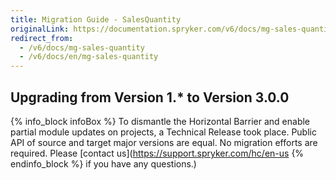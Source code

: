```yaml
---
title: Migration Guide - SalesQuantity
originalLink: https://documentation.spryker.com/v6/docs/mg-sales-quantity
redirect_from:
  - /v6/docs/mg-sales-quantity
  - /v6/docs/en/mg-sales-quantity
---
```


## Upgrading from Version 1.* to Version 3.0.0

{% info_block infoBox %}
To dismantle the Horizontal Barrier and enable partial module updates on projects, a Technical Release took place. Public API of source and target major versions are equal. No migration efforts are required. Please [contact us](https://support.spryker.com/hc/en-us
{% endinfo_block %} if you have any questions.)

